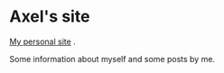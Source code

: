 Axel's site
=======
[My personal site](http://axknightroad.github.io) .

Some information about myself and some posts by me.
